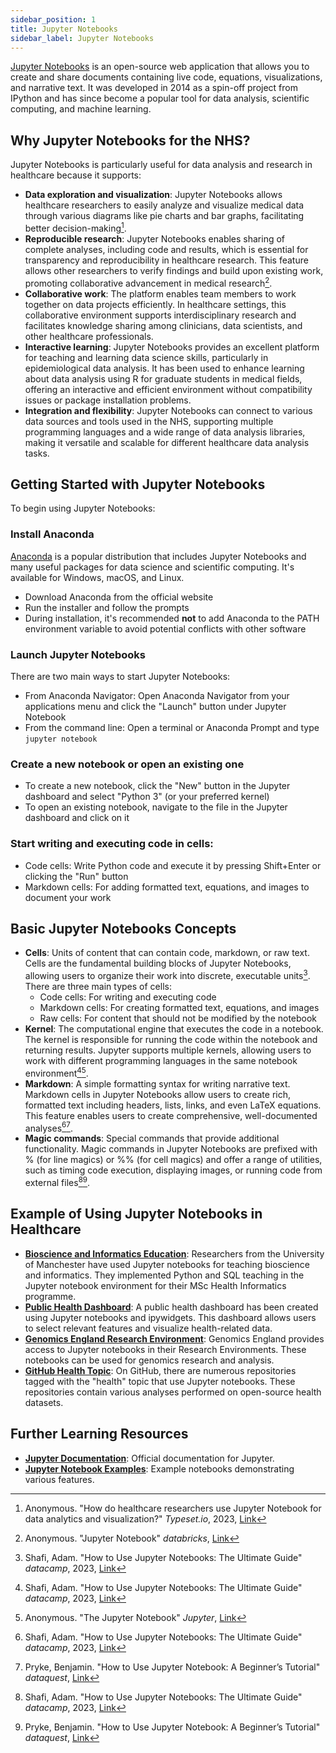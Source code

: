 ```yaml
---
sidebar_position: 1
title: Jupyter Notebooks
sidebar_label: Jupyter Notebooks
---
```


[Jupyter Notebooks](https://jupyter.org/) is an open-source web application that allows you to create and share documents containing live code, equations, visualizations, and narrative text. It was developed in 2014 as a spin-off project from IPython and has since become a popular tool for data analysis, scientific computing, and machine learning.

## Why Jupyter Notebooks for the NHS?

Jupyter Notebooks is particularly useful for data analysis and research in healthcare because it supports:

- **Data exploration and visualization**: Jupyter Notebooks allows healthcare researchers to easily analyze and visualize medical data through various diagrams like pie charts and bar graphs, facilitating better decision-making[^1].
- **Reproducible research**: Jupyter Notebooks enables sharing of complete analyses, including code and results, which is essential for transparency and reproducibility in healthcare research. This feature allows other researchers to verify findings and build upon existing work, promoting collaborative advancement in medical research[^2].
- **Collaborative work**: The platform enables team members to work together on data projects efficiently. In healthcare settings, this collaborative environment supports interdisciplinary research and facilitates knowledge sharing among clinicians, data scientists, and other healthcare professionals.
- **Interactive learning**: Jupyter Notebooks provides an excellent platform for teaching and learning data science skills, particularly in epidemiological data analysis. It has been used to enhance learning about data analysis using R for graduate students in medical fields, offering an interactive and efficient environment without compatibility issues or package installation problems.
- **Integration and flexibility**: Jupyter Notebooks can connect to various data sources and tools used in the NHS, supporting multiple programming languages and a wide range of data analysis libraries, making it versatile and scalable for different healthcare data analysis tasks.

## Getting Started with Jupyter Notebooks

To begin using Jupyter Notebooks:

### Install Anaconda

[Anaconda](https://www.anaconda.com/) is a popular distribution that includes Jupyter Notebooks and many useful packages for data science and scientific computing. It's available for Windows, macOS, and Linux.

- Download Anaconda from the official website
- Run the installer and follow the prompts
- During installation, it's recommended **not** to add Anaconda to the PATH environment variable to avoid potential conflicts with other software

### Launch Jupyter Notebooks

There are two main ways to start Jupyter Notebooks:

- From Anaconda Navigator: Open Anaconda Navigator from your applications menu and click the "Launch" button under Jupyter Notebook
- From the command line: Open a terminal or Anaconda Prompt and type `jupyter notebook`
### Create a new notebook or open an existing one
- To create a new notebook, click the "New" button in the Jupyter dashboard and select "Python 3" (or your preferred kernel)
- To open an existing notebook, navigate to the file in the Jupyter dashboard and click on it
### Start writing and executing code in cells:
- Code cells: Write Python code and execute it by pressing Shift+Enter or clicking the "Run" button
- Markdown cells: For adding formatted text, equations, and images to document your work


## Basic Jupyter Notebooks Concepts

- **Cells**: Units of content that can contain code, markdown, or raw text. Cells are the fundamental building blocks of Jupyter Notebooks, allowing users to organize their work into discrete, executable units[^3]. There are three main types of cells:
   - Code cells: For writing and executing code
   - Markdown cells: For creating formatted text, equations, and images
   - Raw cells: For content that should not be modified by the notebook
- **Kernel**: The computational engine that executes the code in a notebook. The kernel is responsible for running the code within the notebook and returning results. Jupyter supports multiple kernels, allowing users to work with different programming languages in the same notebook environment[^3][^4].
- **Markdown**: A simple formatting syntax for writing narrative text. Markdown cells in Jupyter Notebooks allow users to create rich, formatted text including headers, lists, links, and even LaTeX equations. This feature enables users to create comprehensive, well-documented analyses[^3][^5].
- **Magic commands**: Special commands that provide additional functionality. Magic commands in Jupyter Notebooks are prefixed with % (for line magics) or %% (for cell magics) and offer a range of utilities, such as timing code execution, displaying images, or running code from external files[^3][^5].



## Example of Using Jupyter Notebooks in Healthcare

- **[Bioscience and Informatics Education](https://www.ncbi.nlm.nih.gov/pmc/articles/PMC7643937/)**: Researchers from the University of Manchester have used Jupyter notebooks for teaching bioscience and informatics. They implemented Python and SQL teaching in the Jupyter notebook environment for their MSc Health Informatics programme.
- **[Public Health Dashboard](https://discourse.bokeh.org/t/a-public-health-dashboard-reusable-in-other-projects/5345)**: A public health dashboard has been created using Jupyter notebooks and ipywidgets. This dashboard allows users to select relevant features and visualize health-related data.
- **[Genomics England Research Environment](https://re-docs.genomicsengland.co.uk/jupyter/)**: Genomics England provides access to Jupyter notebooks in their Research Environments. These notebooks can be used for genomics research and analysis.
- **[GitHub Health Topic](https://github.com/topics/health?l=jupyter+notebook)**: On GitHub, there are numerous repositories tagged with the "health" topic that use Jupyter notebooks. These repositories contain various analyses performed on open-source health datasets.

## Further Learning Resources

- **[Jupyter Documentation](https://jupyter.org/documentation)**: Official documentation for Jupyter.
- **[Jupyter Notebook Examples](https://github.com/jupyter/notebook/tree/main/docs/source/examples/Notebook)**: Example notebooks demonstrating various features.

[^1]: Anonymous. "How do healthcare researchers use Jupyter Notebook for data analytics and visualization?" *Typeset.io*, 2023, [Link](https://typeset.io/questions/how-do-healthcare-researchers-use-jupyter-notebook-for-data-5976c8f3x8)
[^2]: Anonymous. "Jupyter Notebook" *databricks*, [Link](https://www.databricks.com/glossary/jupyter-notebook)
[^3]: Shafi, Adam. "How to Use Jupyter Notebooks: The Ultimate Guide" *datacamp*, 2023, [Link](https://www.datacamp.com/tutorial/tutorial-jupyter-notebook)
[^4]: Anonymous. "The Jupyter Notebook" *Jupyter*, [Link](https://jupyter-notebook.readthedocs.io/en/stable/notebook.html)
[^5]: Pryke, Benjamin. "How to Use Jupyter Notebook: A Beginner’s Tutorial" *dataquest*, [Link](https://www.dataquest.io/blog/jupyter-notebook-tutorial/)